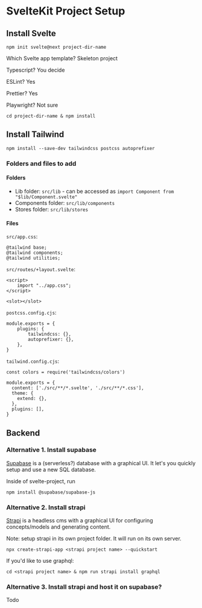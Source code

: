 # SvelteKit Project Setup

## Install Svelte

`npm init svelte@next project-dir-name`

Which Svelte app template? Skeleton project

Typescript? You decide

ESLint? Yes

Prettier? Yes

Playwright? Not sure

`cd project-dir-name & npm install`

## Install Tailwind

`npm install --save-dev tailwindcss postcss autoprefixer`

### Folders and files to add

#### Folders

* Lib folder: `src/lib` - can be accessed as `import Component from "$lib/Component.svelte"`
* Components folder: `src/lib/components`
* Stores folder: `src/lib/stores`

#### Files

`src/app.css`:

```
@tailwind base;
@tailwind components;
@tailwind utilities;
```

`src/routes/+layout.svelte`:

```
<script>
    import "../app.css";
</script>

<slot></slot>
```

`postcss.config.cjs`:

```
module.exports = {
    plugins: {
        tailwindcss: {},
        autoprefixer: {},
    },
}
```

`tailwind.config.cjs`:

```
const colors = require('tailwindcss/colors')

module.exports = {
  content: ['./src/**/*.svelte', './src/**/*.css'],
  theme: {
    extend: {},
  },
  plugins: [],
}
```

## Backend

### Alternative 1. Install supabase

[Supabase](https://supabase.com/) is a (serverless?) database with a graphical UI. It let's you quickly setup and use a new SQL database.

Inside of svelte-project, run

`npm install @supabase/supabase-js`

### Alternative 2. Install strapi

[Strapi](https://strapi.io/) is a headless cms with a graphical UI for configuring concepts/models and generating content.

Note: setup strapi in its own project folder. It will run on its own server.

`npx create-strapi-app <strapi project name> --quickstart`

If you'd like to use graphql:

`cd <strapi project name> & npm run strapi install graphql`

### Alternative 3. Install strapi and host it on supabase?

Todo
